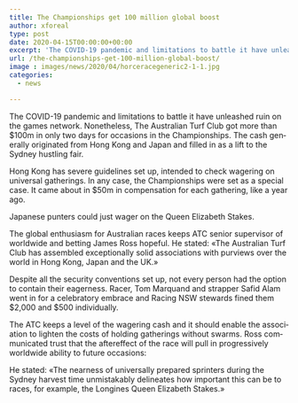 ```yaml
---
title: The Championships get 100 million global boost
author: xforeal 
type: post
date: 2020-04-15T00:00:00+00:00
excerpt: 'The COVID-19 pandemic and limitations to battle it have unleashed ruin on the games community '
url: /the-championships-get-100-million-global-boost/
image : images/news/2020/04/horceracegeneric2-1-1.jpg
categories:
  - news

---
```

<span lang="EN-US">The COVID-19 pandemic and limitations to battle it have unleashed ruin on the games network. Nonetheless, The Australian Turf Club got more than $100m in only two days for occasions in the Championships. The cash generally originated from Hong Kong and Japan and filled in as a lift to the Sydney hustling fair. </span>

<span lang="EN-US">Hong Kong has severe guidelines set up, intended to check wagering on universal gatherings. In any case, the Championships were set as a special case. It came about in $50m in compensation for each gathering, like a year ago. </span>

<span lang="EN-US">Japanese punters could just wager on the Queen Elizabeth Stakes. </span>

<span lang="EN-US">The global enthusiasm for Australian races keeps ATC senior supervisor of worldwide and betting James Ross hopeful. He stated: &#171;The Australian Turf Club has assembled exceptionally solid associations with purviews over the world in Hong Kong, Japan and the UK.&#187; </span>

<span lang="EN-US">Despite all the security conventions set up, not every person had the option to contain their eagerness. Racer, Tom Marquand and strapper Safid Alam went in for a celebratory embrace and Racing NSW stewards fined them $2,000 and $500 individually. </span>

<span lang="EN-US">The ATC keeps a level of the wagering cash and it should enable the association to lighten the costs of holding gatherings without swarms. Ross communicated trust that the aftereffect of the race will pull in progressively worldwide ability to future occasions: </span>

<span lang="EN-US">He stated: &#171;The nearness of universally prepared sprinters during the Sydney harvest time unmistakably delineates how important this can be to races, for example, the Longines Queen Elizabeth Stakes.&#187; </span>